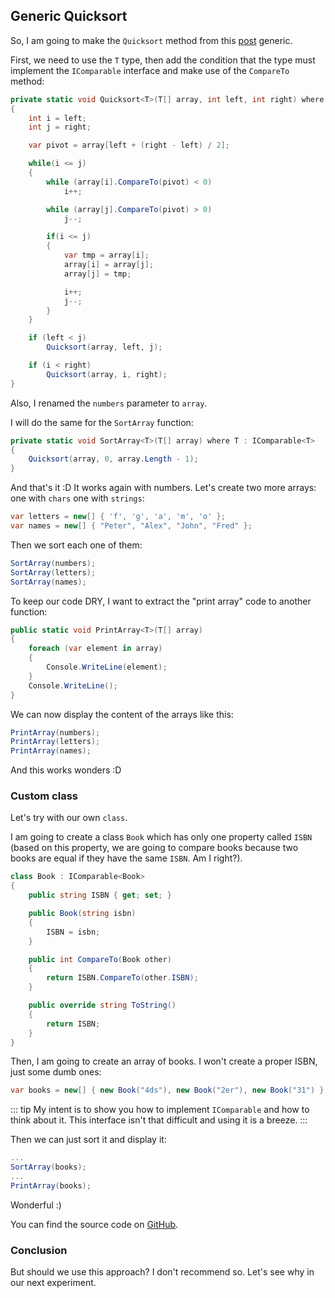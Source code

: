 ## Generic Quicksort

So, I am going to make the `Quicksort` method from this [post](/csharp/arrays/quicksort.md) generic.



First, we need to use the `T` type, then add the condition that the type must implement the `IComparable` interface and make use of the `CompareTo` method:

``` csharp
private static void Quicksort<T>(T[] array, int left, int right) where T : IComparable<T>
{
    int i = left;
    int j = right;

    var pivot = array[left + (right - left) / 2];

    while(i <= j)
    {
        while (array[i].CompareTo(pivot) < 0)
            i++;

        while (array[j].CompareTo(pivot) > 0)
            j--;

        if(i <= j)
        {
            var tmp = array[i];
            array[i] = array[j];
            array[j] = tmp;

            i++;
            j--;
        }
    }

    if (left < j)
        Quicksort(array, left, j);

    if (i < right)
        Quicksort(array, i, right);
}
```

Also, I renamed the `numbers` parameter to `array`.

I will do the same for the `SortArray` function:

``` csharp
private static void SortArray<T>(T[] array) where T : IComparable<T>
{
    Quicksort(array, 0, array.Length - 1);
}
```

And that's it :D It works again with numbers. Let's create two more arrays: one with `chars` one with `strings`:

```csharp
var letters = new[] { 'f', 'g', 'a', 'm', 'o' };
var names = new[] { "Peter", "Alex", "John", "Fred" };
```

Then we sort each one of them:

``` csharp
SortArray(numbers);
SortArray(letters);
SortArray(names);
```

To keep our code DRY, I want to extract the "print array" code to another function:

<!-- ![Raisins](https://media.giphy.com/media/unVuwnL0UyHUk/giphy.gif) -->

``` csharp
public static void PrintArray<T>(T[] array)
{
    foreach (var element in array)
    {
        Console.WriteLine(element);
    }
    Console.WriteLine();
}
```

We can now display the content of the arrays like this:

``` csharp
PrintArray(numbers);
PrintArray(letters);
PrintArray(names);
```
And this works wonders :D

### Custom class

Let's try with our own `class`. 

I am going to create a class `Book` which has only one property called `ISBN` (based on this property, we are going to compare books because two books are equal if they have the same `ISBN`. Am I right?).

<!-- ![Whitney](https://media.giphy.com/media/BZjZpr8tP8lVe/giphy.gif) -->

``` csharp
class Book : IComparable<Book>
{
    public string ISBN { get; set; }

    public Book(string isbn)
    {
        ISBN = isbn;
    }

    public int CompareTo(Book other)
    {
        return ISBN.CompareTo(other.ISBN);
    }

    public override string ToString()
    {
        return ISBN;
    }
}
```

Then, I am going to create an array of books. I won't create a proper ISBN, just some dumb ones:

``` csharp
var books = new[] { new Book("4ds"), new Book("2er"), new Book("31") };
```

::: tip
My intent is to show you how to implement `IComparable` and how to think about it. This interface isn't that difficult and using it is a breeze.
:::


Then we can just sort it and display it:

``` csharp
...
SortArray(books);
...
PrintArray(books);
```

Wonderful :)

You can find the source code on
[GitHub](https://github.com/danielsimionescu/csharp-quicksort).

### Conclusion
But should we use this approach? I don't recommend so. Let's see why in our next experiment.

